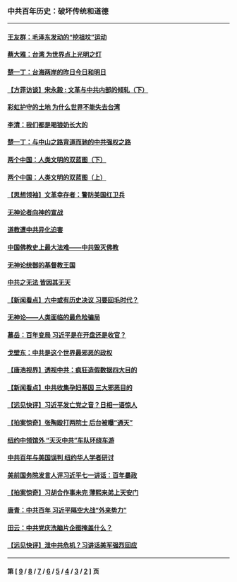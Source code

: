 ### 中共百年历史：破坏传统和道德
---
#### [王友群：毛泽东发动的“挖祖坟”运动](../../pages/nf1176114/n13723639.md?08280430) 
#### [蔡大雅：台湾 为世界点上光明之灯](../../pages/nf1176114/n13531530.md?08280430) 
#### [楚一丁：台海两岸的昨日今日和明日](../../pages/nf1176114/n13531468.md?08280430) 
#### [【方菲访谈】宋永毅 : 文革与中共内部的倾轧（下）](../../pages/nf1176114/n13486836.md?08280430) 
#### [彩虹护守的土地 为什么世界不能失去台湾](../../pages/nf1176114/n13476849.md?08280430) 
#### [李清：我们都是喝狼奶长大的](../../pages/nf1176114/n13471478.md?08280430) 
#### [楚一丁：与中山之路背道而驰的中共强权之路](../../pages/nf1176114/n13437270.md?08280430) 
#### [两个中国：人类文明的双蓝图（下）](../../pages/nf1176114/n13423132.md?08280430) 
#### [两个中国：人类文明的双蓝图（上）](../../pages/nf1176114/n13422687.md?08280430) 
#### [【思想领袖】文革幸存者：警防美国红卫兵](../../pages/nf1176114/n13339289.md?08280430) 
#### [无神论者向神的宣战](../../pages/nf1176114/n13281535.md?08280430) 
#### [道教遭中共异化迫害](../../pages/nf1176114/n13281463.md?08280430) 
#### [中国佛教史上最大法难——中共毁灭佛教](../../pages/nf1176114/n13281397.md?08280430) 
#### [无神论统御的基督教王国](../../pages/nf1176114/n13281280.md?08280430) 
#### [中共之无法 皆因其无天](../../pages/nf1176114/n13281088.md?08280430) 
#### [【新闻看点】六中或有历史决议 习要回毛时代？](../../pages/nf1176114/n13222895.md?08280430) 
#### [无神论——人类面临的最危险骗局](../../pages/nf1176114/n13196137.md?08280430) 
#### [慕岳：百年变局 习近平是在开盘还是收官？](../../pages/nf1176114/n13206516.md?08280430) 
#### [戈壁东：中共是这个世界最邪恶的政权](../../pages/nf1176114/n13085641.md?08280430) 
#### [【唐浩视界】透视中共：疯狂造假数据四大目的](../../pages/nf1176114/n13080590.md?08280430) 
#### [【新闻看点】中共收集孕妇基因 三大邪恶目的](../../pages/nf1176114/n13077182.md?08280430) 
#### [【远见快评】习近平发亡党之音？日相一语惊人](../../pages/nf1176114/n13074809.md?08280430) 
#### [【拍案惊奇】张陶殴打两院士 后台被曝“通天”](../../pages/nf1176114/n13070496.md?08280430) 
#### [纽约中领馆外 “天灭中共”车队环绕车游](../../pages/nf1176114/n13070693.md?08280430) 
#### [中共百年与美国误判 纽约华人学者研讨](../../pages/nf1176114/n13067969.md?08280430) 
#### [美前国务院发言人评习近平七一讲话：百年暴政](../../pages/nf1176114/n13066986.md?08280430) 
#### [【拍案惊奇】习胡合作事未完 薄熙来弟上天安门](../../pages/nf1176114/n13065867.md?08280430) 
#### [唐青：中共百年 习近平隔空大战“外来势力”](../../pages/nf1176114/n13065976.md?08280430) 
#### [田云：中共党庆洗脑片企图掩盖什么？](../../pages/nf1176114/n13064395.md?08280430) 
#### [【远见快评】泄中共危机？习讲话美军强烈回应](../../pages/nf1176114/n13064269.md?08280430) 

---
#### 第 [ [9](./9.md?08280430) / [8](./8.md?08280430) / [7](./7.md?08280430) / [6](./6.md?08280430) / [5](./5.md?08280430) / [4](./4.md?08280430) / [3](./3.md?08280430) / [2](./2.md?08280430) ] 页
